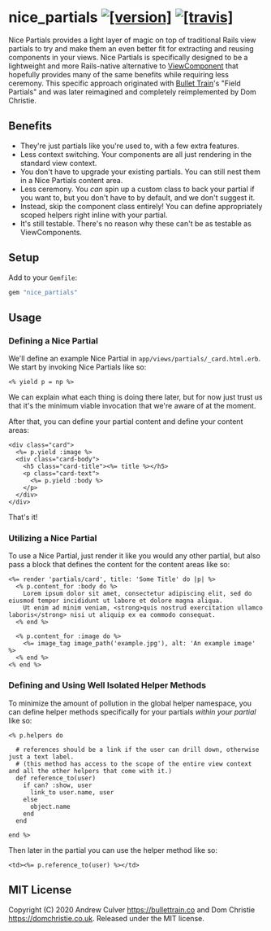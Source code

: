 # nice_partials [![[version]](https://badge.fury.io/rb/nice_partials.svg)](https://badge.fury.io/rb/nice_partials)  [![[travis]](https://travis-ci.org/andrewculver/nice_partials.svg)](https://travis-ci.org/andrewculver/nice_partials)

Nice Partials provides a light layer of magic on top of traditional Rails view partials to try and make them an even better fit for extracting and reusing components in your views. Nice Partials is specifically designed to be a lightweight and more Rails-native alternative to [ViewComponent](http://viewcomponent.org) that hopefully provides many of the same benefits while requiring less ceremony. This specific approach originated with [Bullet Train](https://bullettrain.co)'s "Field Partials" and was later reimagined and completely reimplemented by Dom Christie.


## Benefits

 - They're just partials like you're used to, with a few extra features.
 - Less context switching. Your components are all just rendering in the standard view context.
 - You don't have to upgrade your existing partials. You can still nest them in a Nice Partials content area.
 - Less ceremony. You _can_ spin up a custom class to back your partial if you want to, but you don't have to by default, and we don't suggest it.
 - Instead, skip the component class entirely! You can define appropriately scoped helpers right inline with your partial.
 - It's still testable. There's no reason why these can't be as testable as ViewComponents.


## Setup

Add to your `Gemfile`:

```ruby
gem "nice_partials"
```


## Usage

### Defining a Nice Partial

We'll define an example Nice Partial in `app/views/partials/_card.html.erb`. We start by invoking Nice Partials like so:

```
<% yield p = np %>
```

We can explain what each thing is doing there later, but for now just trust us that it's the minimum viable invocation that we're aware of at the moment.

After that, you can define your partial content and define your content areas:

```
<div class="card">
  <%= p.yield :image %>
  <div class="card-body">
    <h5 class="card-title"><%= title %></h5>
    <p class="card-text">
      <%= p.yield :body %>
    </p>
  </div>
</div>
```

That's it!

### Utilizing a Nice Partial

To use a Nice Partial, just render it like you would any other partial, but also pass a block that defines the content for the content areas like so:

```
<%= render 'partials/card', title: 'Some Title' do |p| %>
  <% p.content_for :body do %>
    Lorem ipsum dolor sit amet, consectetur adipiscing elit, sed do eiusmod tempor incididunt ut labore et dolore magna aliqua.
    Ut enim ad minim veniam, <strong>quis nostrud exercitation ullamco laboris</strong> nisi ut aliquip ex ea commodo consequat.
  <% end %>

  <% p.content_for :image do %>
    <%= image_tag image_path('example.jpg'), alt: 'An example image' %>
  <% end %>
<% end %>
```

### Defining and Using Well Isolated Helper Methods

To minimize the amount of pollution in the global helper namespace, you can define helper methods specifically for your partials _within your partial_ like so:

```
<% p.helpers do

  # references should be a link if the user can drill down, otherwise just a text label.
  # (this method has access to the scope of the entire view context and all the other helpers that come with it.)
  def reference_to(user)
    if can? :show, user
      link_to user.name, user
    else
      object.name
    end
  end

end %>
```

Then later in the partial you can use the helper method like so:

```
<td><%= p.reference_to(user) %></td>
```

## MIT License

Copyright (C) 2020 Andrew Culver <https://bullettrain.co> and Dom Christie <https://domchristie.co.uk>. Released under the MIT license.
